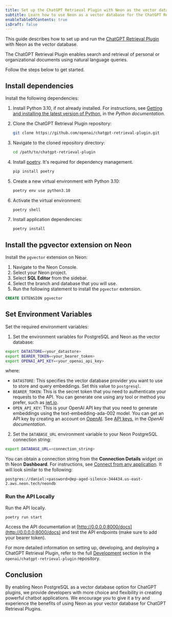 ```yaml
---
title: Set up the ChatGPT Retrieval Plugin with Neon as the vector database  
subtitle: Learn how to use Neon as a vector database for the ChatGPT Retrieval Plugin
enableTableOfContents: true
isDraft: false
---
```


This guide describes how to set up and run the [ChatGPT Retrieval Plugin](https://github.com/openai/chatgpt-retrieval-plugin) with Neon as the vector database.

The ChatGPT Retrieval Plugin enables search and retrieval of personal or organizational documents using natural language queries.

Follow the steps below to get started.

## Install dependencies

Install the following dependencies:

1. Install Python 3.10, if not already installed. For instructions, see [Getting and installing the latest version of Python](https://docs.python.org/3/using/unix.html#getting-and-installing-the-latest-version-of-python), in the _Python documentation_.
2. Clone the ChatGPT Retrieval Plugin repository:

    ```bash
    git clone https://github.com/openai/chatgpt-retrieval-plugin.git
    ```

3. Navigate to the cloned repository directory:

    ```bash
    cd /path/to/chatgpt-retrieval-plugin
    ```

4. Install [poetry](https://python-poetry.org/docs/). It's required for dependency management.

    ```bash
    pip install poetry
    ```

5. Create a new virtual environment with Python 3.10:

    ```bash
    poetry env use python3.10
    ```

6. Activate the virtual environment:

    ```bash
    poetry shell
    ```

7. Install application dependencies:

    ```bash
    poetry install
    ```

## Install the pgvector extension on Neon

Install the `pgvector` extension on Neon:

1. Navigate to the Neon Console.
1. Select your Neon project.
1. Select **SQL Editor** from the sidebar.
1. Select the branch and database that you will use.
1. Run the following statement to install the `pgvector` extension.

```sql
CREATE EXTENSION pgvector
```

## Set Environment Variables

Set the required environment variables:

1. Set the environment variables for PostgreSQL and Neon as the vector database:

```bash
export DATASTORE=<your_datastore>
export BEARER_TOKEN=<your_bearer_token>
export OPENAI_API_KEY=<your_openai_api_key>
```

where:

- `DATASTORE`: This specifies the vector database provider you want to use to store and query embeddings. Set this value to `postgresql`.
- `BEARER_TOKEN`: This is the secret token that you need to authenticate your requests to the API. You can generate one using any tool or method you prefer, such as [jwt.io](https://jwt.io/).
- `OPEN_API_KEY`: This is your OpenAI API key that you need to generate embeddings using the text-embedding-ada-002 model. You can get an API key by creating an account on [OpenAI](https://openai.com/). See [API keys](https://platform.openai.com/account/api-keys), in the _OpenAI documentation_.


2. Set the `DATABASE_URL` environment variable to your Neon PostgreSQL connection string:

```bash
export DATABASE_URL=<connection_string>
```

You can obtain a connection string from the **Connection Details** widget on th Neon **Dashboard**. For instructions, see [Connect from any application](/docs/connect/connect-from-any-app). It will look similar to the following:

```text
postgres://daniel:<password>@ep-aged-silence-344434.us-east-2.aws.neon.tech/neondb
```

### Run the API Locally

Run the API locally.

```bash
poetry run start
```

Access the API documentation at [http://0.0.0.0:8000/docs](http://0.0.0.0:8000/docs) and test the API endpoints (make sure to add your bearer token).

For more detailed information on setting up, developing, and deploying a ChatGPT Retrieval Plugin, refer to the full [Development](https://github.com/openai/chatgpt-retrieval-plugin#development) section in the `openai/chatgpt-retrieval-plugin`  repository.

## Conclusion

By enabling Neon PostgreSQL as a vector database option for ChatGPT plugins, we provide developers with more choice and flexibility in creating powerful chatbot applications. We encourage you to give it a try and experience the benefits of using Neon as your vector database for ChatGPT Retrieval Plugins.
